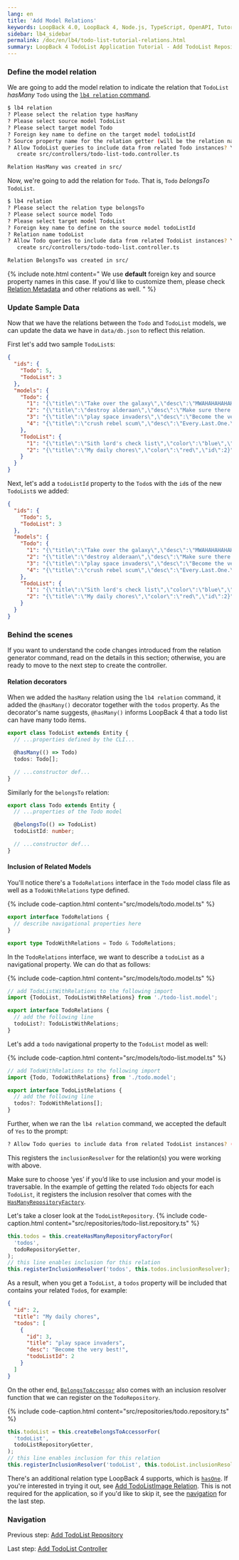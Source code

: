 ```yaml
---
lang: en
title: 'Add Model Relations'
keywords: LoopBack 4.0, LoopBack 4, Node.js, TypeScript, OpenAPI, Tutorial
sidebar: lb4_sidebar
permalink: /doc/en/lb4/todo-list-tutorial-relations.html
summary: LoopBack 4 TodoList Application Tutorial - Add TodoList Repository
---
```


### Define the model relation

We are going to add the model relation to indicate the relation that `TodoList`
_hasMany_ `Todo` using the
[`lb4 relation` command](../../Relation-generator.md).

```sh
$ lb4 relation
? Please select the relation type hasMany
? Please select source model TodoList
? Please select target model Todo
? Foreign key name to define on the target model todoListId
? Source property name for the relation getter (will be the relation name) todos
? Allow TodoList queries to include data from related Todo instances? Yes
   create src/controllers/todo-list-todo.controller.ts

Relation HasMany was created in src/
```

Now, we're going to add the relation for `Todo`. That is, `Todo` _belongsTo_
`TodoList`.

```sh
$ lb4 relation
? Please select the relation type belongsTo
? Please select source model Todo
? Please select target model TodoList
? Foreign key name to define on the source model todoListId
? Relation name todoList
? Allow Todo queries to include data from related TodoList instances? Yes
   create src/controllers/todo-todo-list.controller.ts

Relation BelongsTo was created in src/
```

{% include note.html content="
We use **default** foreign key and source property names in this case.
If you'd like to customize them, please check [Relation Metadata](../../HasMany-relation.md#relation-metadata) and other
relations as well.
" %}

### Update Sample Data

Now that we have the relations between the `Todo` and `TodoList` models, we can
update the data we have in `data/db.json` to reflect this relation.

First let's add two sample `TodoList`s:

```json
{
  "ids": {
    "Todo": 5,
    "TodoList": 3
  },
  "models": {
    "Todo": {
      "1": "{\"title\":\"Take over the galaxy\",\"desc\":\"MWAHAHAHAHAHAHAHAHAHAHAHAHAMWAHAHAHAHAHAHAHAHAHAHAHAHA\",\"id\":1}",
      "2": "{\"title\":\"destroy alderaan\",\"desc\":\"Make sure there are no survivors left!\",\"id\":2}",
      "3": "{\"title\":\"play space invaders\",\"desc\":\"Become the very best!\",\"id\":3}",
      "4": "{\"title\":\"crush rebel scum\",\"desc\":\"Every.Last.One.\",\"id\":4}"
    },
    "TodoList": {
      "1": "{\"title\":\"Sith lord's check list\",\"color\":\"blue\",\"id\":1}",
      "2": "{\"title\":\"My daily chores\",\"color\":\"red\",\"id\":2}"
    }
  }
}
```

Next, let's add a `todoListId` property to the `Todo`s with the `id`s of the new
`TodoList`s we added:

```json
{
  "ids": {
    "Todo": 5,
    "TodoList": 3
  },
  "models": {
    "Todo": {
      "1": "{\"title\":\"Take over the galaxy\",\"desc\":\"MWAHAHAHAHAHAHAHAHAHAHAHAHAMWAHAHAHAHAHAHAHAHAHAHAHAHA\",\"todoListId\":1,\"id\":1}",
      "2": "{\"title\":\"destroy alderaan\",\"desc\":\"Make sure there are no survivors left!\",\"todoListId\":1,\"id\":2}",
      "3": "{\"title\":\"play space invaders\",\"desc\":\"Become the very best!\",\"todoListId\":2,\"id\":3}",
      "4": "{\"title\":\"crush rebel scum\",\"desc\":\"Every.Last.One.\",\"todoListId\":1,\"id\":4}"
    },
    "TodoList": {
      "1": "{\"title\":\"Sith lord's check list\",\"color\":\"blue\",\"id\":1}",
      "2": "{\"title\":\"My daily chores\",\"color\":\"red\",\"id\":2}"
    }
  }
}
```

### Behind the scenes

If you want to understand the code changes introduced from the relation
generator command, read on the details in this section; otherwise, you are ready
to move to the next step to create the controller.

#### Relation decorators

When we added the `hasMany` relation using the `lb4 relation` command, it added
the `@hasMany()` decorator together with the `todos` property. As the
decorator's name suggests, `@hasMany()` informs LoopBack 4 that a todo list can
have many todo items.

```ts
export class TodoList extends Entity {
  // ...properties defined by the CLI...

  @hasMany(() => Todo)
  todos: Todo[];

  // ...constructor def...
}
```

Similarly for the `belongsTo` relation:

```ts
export class Todo extends Entity {
  // ...properties of the Todo model

  @belongsTo(() => TodoList)
  todoListId: number;

  // ...constructor def...
}
```

#### Inclusion of Related Models

You'll notice there's a `TodoRelations` interface in the `Todo` model class file
as well as a `TodoWithRelations` type defined.

{% include code-caption.html content="src/models/todo.model.ts" %}

```ts
export interface TodoRelations {
  // describe navigational properties here
}

export type TodoWithRelations = Todo & TodoRelations;
```

In the `TodoRelations` interface, we want to describe a `todoList` as a
navigational property. We can do that as follows:

{% include code-caption.html content="src/models/todo.model.ts" %}

```ts
// add TodoListWithRelations to the following import
import {TodoList, TodoListWithRelations} from './todo-list.model';
```

```ts
export interface TodoRelations {
  // add the following line
  todoList?: TodoListWithRelations;
}
```

Let's add a `todo` navigational property to the `TodoList` model as well:

{% include code-caption.html content="src/models/todo-list.model.ts" %}

```ts
// add TodoWithRelations to the following import
import {Todo, TodoWithRelations} from './todo.model';
```

```ts
export interface TodoListRelations {
  // add the following line
  todos?: TodoWithRelations[];
}
```

Further, when we ran the `lb4 relation` command, we accepted the default of
`Yes` to the prompt:

```sh
? Allow Todo queries to include data from related TodoList instances? (Y/n)
```

This registers the `inclusionResolver` for the relation(s) you were working with
above.

Make sure to choose ‘yes’ if you’d like to use inclusion and your model is
traversable. In the example of getting the related `Todo` objects for each
`TodoList`, it registers the inclusion resolver that comes with the
[`HasManyRepositoryFactory`](https://loopback.io/doc/en/lb4/apidocs.repository.hasmanyrepository.html).

Let's take a closer look at the `TodoListRepository`.
{% include code-caption.html content="src/repositories/todo-list.repository.ts" %}

```ts
this.todos = this.createHasManyRepositoryFactoryFor(
  'todos',
  todoRepositoryGetter,
);
// this line enables inclusion for this relation
this.registerInclusionResolver('todos', this.todos.inclusionResolver);
```

As a result, when you get a `TodoList`, a `todos` property will be included that
contains your related `Todo`s, for example:

```json
{
  "id": 2,
  "title": "My daily chores",
  "todos": [
    {
      "id": 3,
      "title": "play space invaders",
      "desc": "Become the very best!",
      "todoListId": 2
    }
  ]
}
```

On the other end,
[`BelongsToAccessor`](https://loopback.io/doc/en/lb4/apidocs.repository.belongstoaccessor.html)
also comes with an inclusion resolver function that we can register on the
`TodoRepository`.

{% include code-caption.html content="src/repositories/todo.repository.ts" %}

```ts
this.todoList = this.createBelongsToAccessorFor(
  'todoList',
  todoListRepositoryGetter,
);
// this line enables inclusion for this relation
this.registerInclusionResolver('todoList', this.todoList.inclusionResolver);
```

There's an additional relation type LoopBack 4 supports, which is
[`hasOne`](../../HasOne-relation.md). If you're interested in trying it out, see
[Add TodoListImage Relation](todo-list-tutorial-has-one-relation.md). This is
not required for the application, so if you'd like to skip it, see the
[navigation](#navigation) for the last step.

### Navigation

Previous step: [Add TodoList Repository](todo-list-tutorial-repository.md)

Last step: [Add TodoList Controller](todo-list-tutorial-controller.md)
